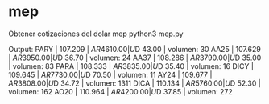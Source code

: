 # mep
Obtener cotizaciones del dolar mep
python3 mep.py 

Output:
 PARY | 107.209 | $AR 4610.00 | U$D 43.00 | volumen:       30
 AA25 | 107.629 | $AR 3950.00 | U$D 36.70 | volumen:       24
 AA37 | 108.286 | $AR 3790.00 | U$D 35.00 | volumen:       83
 PARA | 108.333 | $AR 3835.00 | U$D 35.40 | volumen:       16
 DICY | 109.645 | $AR 7730.00 | U$D 70.50 | volumen:       11
 AY24 | 109.677 | $AR 3808.00 | U$D 34.72 | volumen:     1311
 DICA | 110.134 | $AR 5760.00 | U$D 52.30 | volumen:      162
 AO20 | 110.964 | $AR 4200.00 | U$D 37.85 | volumen:      272
